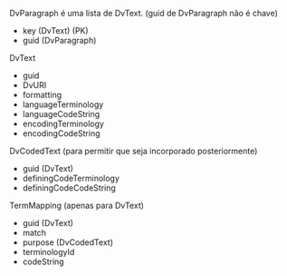 
DvParagraph é uma lista de DvText.
(guid de DvParagraph não é chave)

- key (DvText) (PK)
- guid (DvParagraph)

DvText

- guid
- DvURI
- formatting
- languageTerminology
- languageCodeString
- encodingTerminology
- encodingCodeString

DvCodedText (para permitir que seja incorporado posteriormente)

- guid (DvText)
- definingCodeTerminology
- definingCodeCodeString

TermMapping (apenas para DvText)

- guid (DvText)
- match
- purpose (DvCodedText)
- terminologyId
- codeString